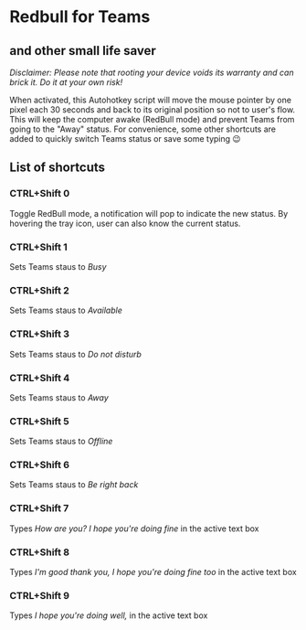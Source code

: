 # Redbull for Teams
## and other small life saver

*Disclaimer: Please note that rooting your device voids its warranty and can brick it. Do it at your own risk!*

When activated, this Autohotkey script will move the mouse pointer by one pixel each 30 seconds and back to its original position so not to user's flow. This will keep the computer awake (RedBull mode) and prevent Teams from going to the "Away" status. For convenience, some other shortcuts are added to quickly switch Teams status or save some typing 😉 

## List of shortcuts

### CTRL+Shift 0
Toggle RedBull mode, a notification will pop to indicate the new status. By hovering the tray icon, user can also know the current status.

### CTRL+Shift 1
Sets Teams staus to *Busy*

### CTRL+Shift 2
Sets Teams staus to *Available*

### CTRL+Shift 3
Sets Teams staus to *Do not disturb*

### CTRL+Shift 4
Sets Teams staus to *Away*

### CTRL+Shift 5
Sets Teams staus to *Offline*

### CTRL+Shift 6
Sets Teams staus to *Be right back*

### CTRL+Shift 7
Types *How are you? I hope you're doing fine* in the active text box

### CTRL+Shift 8
Types *I'm good thank you, I hope you're doing fine too* in the active text box

### CTRL+Shift 9
Types *I hope you're doing well,* in the active text box
